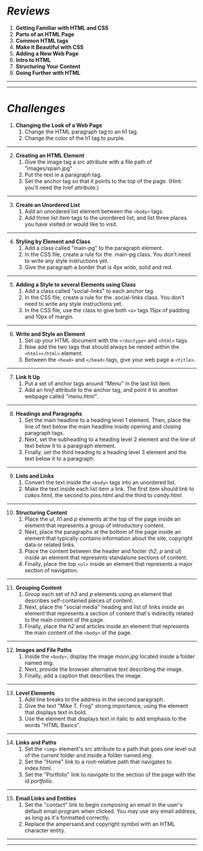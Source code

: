 # *Reviews*

1. **Getting Familiar with HTML and CSS**
2. **Parts of an HTML Page**
3. **Common HTML tags**
4. **Make It Beautiful with CSS**
5. **Adding a New Web Page**
6. **Intro to HTML**
7. **Structuring Your Content**
8. **Going Further with HTML**
---
---
# *Challenges* ##

1. **Changing the Look of a Web Page**
    1. Change the HTML paragraph tag to an h1 tag.
    2. Change the color of the h1 tag to purple.
---
2. **Creating an HTML Element**
    1. Give the image tag a src attribute with a file path of "images/spain.jpg"
    2. Put the text in a paragraph tag.
    3. Set the anchor tag so that it points to the top of the page. (Hint: you'll need the href attribute.)
---
3. **Create an Unordered List**
    1. Add an unordered list element between the ```<body>``` tags.
    2. Add three list item tags to the unordered list, and list three places you have visited or would like to visit.
---
4. **Styling by Element and Class**
    1. Add a class called "main-pg" to the paragraph element.
    2. In the CSS file, create a rule for the .main-pg class. You don't need to write any style instructions yet.
    3. Give the paragraph a border that is 4px wide, solid and red.
---
5. **Adding a Style to several Elements using Class**
    1. Add a class called "social-links" to each anchor tag.
    2. In the CSS file, create a rule for the .social-links class. You don't need to write any style instructions yet.
    3. In the CSS file, use the class to give both ```<a>``` tags 15px of padding and 10px of margin.
---
6. **Write and Style an Element**
    1. Set up your HTML document with the ```<!doctype>``` and ```<html>``` tags.
    2. Now add the two tags that should always be nested within the ```<html></html>``` element.
    3. Between the ```<head>``` and ```</head>``` tags, give your web page a ```<title>```.
---
7. **Link It Up**
    1. Put a set of anchor tags around "Menu" in the last list item.
    2. Add an *href* attribute to the anchor tag, and point it to another webpage called *"menu.html"*.
---
8. **Headings and Paragraphs**
    1. Set the main headline to a heading level 1 element. Then, place the line of text below the main headline inside opening and closing paragraph tags.
    2. Next, set the subheading to a heading level 2 element and the line of text below it to a paragraph element.
    3. Finally, set the third heading to a heading level 3 element and the text below it to a paragraph.
---
9. **Lists and Links**
    1. Convert the text inside the ```<body>``` tags into an unordered list.
    2. Make the text inside each list item a link. The first item should link to *cakes.html*, the second to *pies.html* and the third to *candy.html*.
---
10. **Structuring Content**
    1. Place the *ul*, *h1* and *p* elements at the top of the page inside an element that represents a group of introductory content.
    2. Next, place the paragraphs at the bottom of the page inside an element that typically contains information about the site, copyright data or related links.
    3. Place the content between the header and footer (*h2*, *p* and *ul*) inside an element that represents standalone sections of content.
    4. Finally, place the top ```<ul>``` inside an element that represents a major section of navigation.
---
11. **Grouping Content**
    1. Group each set of *h3* and *p* elements using an element that describes self-contained pieces of content.
    2. Next, place the "social media" heading and list of links inside an element that represents a section of content that's indirectly related to the main content of the page.
    3. Finally, place the *h2* and articles inside an element that represents the main content of the ```<body>``` of the page.
---
12. **Images and File Paths**
    1. Inside the ```<body>```, display the image *moon.jpg* located inside a folder named *img*.
    2. Next, provide the browser alternative text describing the image.
    3. Finally, add a caption that describes the image.
---
13. **Level Elements**
    1. Add line breaks to the address in the second paragraph.
    2. Give the text "Mike T. Frog" strong importance, using the element that displays text in bold.
    3. Use the element that displays text in italic to add emphasis to the words "HTML Basics".
---
14. **Links and Paths**
    1. Set the ```<img>``` element's *src* attribute to a path that goes one level out of the current folder and inside a folder named *img*.
    2. Set the "Home" link to a root-relative path that navigates to index.html.
    3. Set the "Portfolio" link to navigate to the section of the page with the id *portfolio*.
---
15. **Email Links and Entities**
    1. Set the "contact" link to begin composing an email in the user's default email program when clicked. You may use any email address, as long as it's formatted correctly.
    2. Replace the ampersand and copyright symbol with an HTML character entity.
---
---